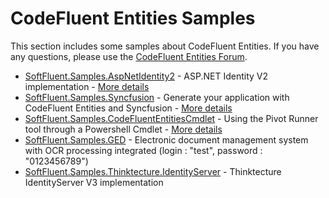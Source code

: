 CodeFluent Entities Samples
===========================

This section includes some samples about CodeFluent Entities.
If you have any questions, please use the [CodeFluent Entities Forum](http://www.softfluent.com/Forums).

* [SoftFluent.Samples.AspNetIdentity2](https://github.com/SoftFluent/CodeFluent-Entities/tree/master/Samples/SoftFluent.Samples.AspNetIdentity2) - ASP.NET Identity V2 implementation - [More details](http://blog.codefluententities.com/2014/04/30/asp-net-identity-v2-and-codefluent-entities/)
* [SoftFluent.Samples.Syncfusion](https://github.com/SoftFluent/CodeFluent-Entities/tree/master/Samples/SoftFluent.Samples.Syncfusion) - Generate your application with CodeFluent Entities and Syncfusion - [More details](http://blog.codefluententities.com/2014/02/14/generate-your-application-with-codefluent-entities-and-syncfusion-part-2/)
* [SoftFluent.Samples.CodeFluentEntitiesCmdlet](https://github.com/SoftFluent/CodeFluent-Entities/tree/master/Samples/SoftFluent.Samples.CodeFluentEntitiesCmdlet) - Using the Pivot Runner tool through a Powershell Cmdlet - [More details](http://blog.codefluententities.com/2014/03/06/multi-database-deployment-with-powershell-and-the-pivot-script-runner-part-2/)
* [SoftFluent.Samples.GED](https://github.com/SoftFluent/CodeFluent-Entities/tree/master/Samples/SoftFluent.Samples.GED) - Electronic document management system with OCR processing integrated (login : "test", password : "0123456789")
* [SoftFluent.Samples.Thinktecture.IdentityServer](https://github.com/SoftFluent/CodeFluent-Entities/tree/master/Samples/SoftFluent.Samples.Thinktecture.IdentityServer) - Thinktecture IdentityServer V3 implementation